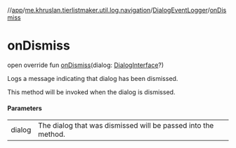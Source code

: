 //[app](../../../index.md)/[me.khruslan.tierlistmaker.util.log.navigation](../index.md)/[DialogEventLogger](index.md)/[onDismiss](on-dismiss.md)

# onDismiss

open override fun [onDismiss](on-dismiss.md)(dialog: [DialogInterface](https://developer.android.com/reference/kotlin/android/content/DialogInterface.html)?)

Logs a message indicating that dialog has been dismissed.

This method will be invoked when the dialog is dismissed.

#### Parameters

| | |
|---|---|
| dialog | The dialog that was dismissed will be passed into the method. |
